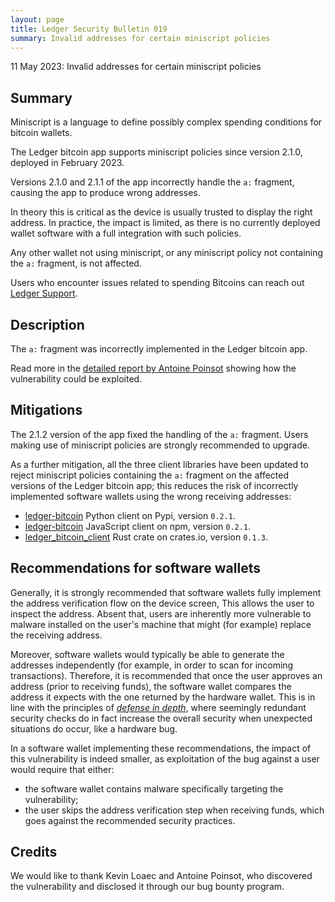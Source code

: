 ```yaml
---
layout: page
title: Ledger Security Bulletin 019
summary: Invalid addresses for certain miniscript policies
---
```


11 May 2023: Invalid addresses for certain miniscript policies

## Summary

Miniscript is a language to define possibly complex spending conditions for bitcoin wallets.

The Ledger bitcoin app supports miniscript policies since version 2.1.0, deployed in February 2023.

Versions 2.1.0 and 2.1.1 of the app incorrectly handle the `a:` fragment, causing the app to produce wrong addresses.

In theory this is critical as the device is usually trusted to display the right address. In practice, the impact is limited, as there is no currently deployed wallet software with a full integration with such policies.

Any other wallet not using miniscript, or any miniscript policy not containing the `a:` fragment, is not affected.

Users who encounter issues related to spending Bitcoins can reach out [Ledger Support](https://support.ledger.com/hc/en-us/articles/4423020306705-Contact-Us?support=true).

## Description

The `a:` fragment was incorrectly implemented in the Ledger bitcoin app.

Read more in the [detailed report by Antoine Poinsot](https://wizardsardine.com/blog/ledger-vulnerability-disclosure/) showing how the vulnerability could be exploited.

## Mitigations

The 2.1.2 version of the app fixed the handling of the `a:` fragment. Users making use of miniscript policies are strongly recommended to upgrade.

As a further mitigation, all the three client libraries have been updated to reject miniscript policies containing the `a:` fragment on the affected versions of the Ledger bitcoin app; this reduces the risk of incorrectly implemented software wallets using the wrong receiving addresses:

- [ledger-bitcoin](https://pypi.org/project/ledger-bitcoin/) Python client on Pypi, version `0.2.1`.
- [ledger-bitcoin](https://www.npmjs.com/package/ledger-bitcoin) JavaScript client on npm, version `0.2.1`.
- [ledger_bitcoin_client](https://crates.io/crates/ledger_bitcoin_client) Rust crate on crates.io, version `0.1.3`.

## Recommendations for software wallets

Generally, it is strongly recommended that software wallets fully implement the address verification flow on the device screen, This allows the user to inspect the address. Absent that, users are inherently more vulnerable to malware installed on the user's machine that might (for example) replace the receiving address.

Moreover, software wallets would typically be able to generate the addresses independently (for example, in order to scan for incoming transactions). Therefore, it is recommended that once the user approves an address (prior to receiving funds), the software wallet compares the address it expects with the one returned by the hardware wallet. This is in line with the principles of [_defense in depth_](https://en.wikipedia.org/wiki/Defense_in_depth_(computing)), where seemingly redundant security checks do in fact increase the overall security when unexpected situations do occur, like a hardware bug.

In a software wallet implementing these recommendations, the impact of this vulnerability is indeed smaller, as exploitation of the bug against a user would require that either:

- the software wallet contains malware specifically targeting the vulnerability;
- the user skips the address verification step when receiving funds, which goes against the recommended security practices.

## Credits

We would like to thank Kevin Loaec and Antoine Poinsot, who discovered the vulnerability and disclosed it through our bug bounty program.
